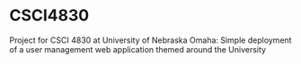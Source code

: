 # CSCI4830
Project for CSCI 4830 at University of Nebraska Omaha: Simple deployment of a user management web application themed around the University
